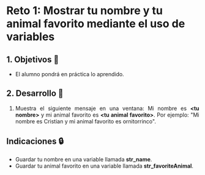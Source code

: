 # Reto 1: Mostrar tu nombre y tu animal favorito mediante el uso de variables

<div style="text-align: justify;">

## 1. Objetivos :dart:

- El alumno pondrá en práctica lo aprendido.

## 2. Desarrollo :hammer:

1. Muestra el siguiente mensaje en una ventana: Mi nombre es **&lt;tu nombre>** y mi animal favorito es **&lt;tu animal favorito>**. Por ejemplo: "Mi nombre es Cristian y mi animal favorito es ornitorrinco".

## Indicaciones :lock:

- Guardar tu nombre en una variable llamada **str_name**.
- Guardar tu animal favorito en una variable llamada **str_favoriteAnimal**.

<br>

</div>
